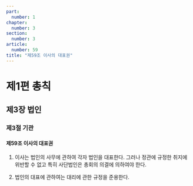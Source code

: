 ```yaml
---
part:
  number: 1
chapter:
  number: 3
section:
  number: 3
article:
  number: 59
title: "제59조 이사의 대표권"
---
```


# 제1편 총칙

## 제3장 법인

### 제3절 기관

#### 제59조 이사의 대표권

1. 이사는 법인의 사무에 관하여 각자 법인을 대표한다. 그러나 정관에 규정한 취지에 위반할 수 없고 특히 사단법인은 총회의 의결에 의하여야 한다.

2. 법인의 대표에 관하여는 대리에 관한 규정을 준용한다.
